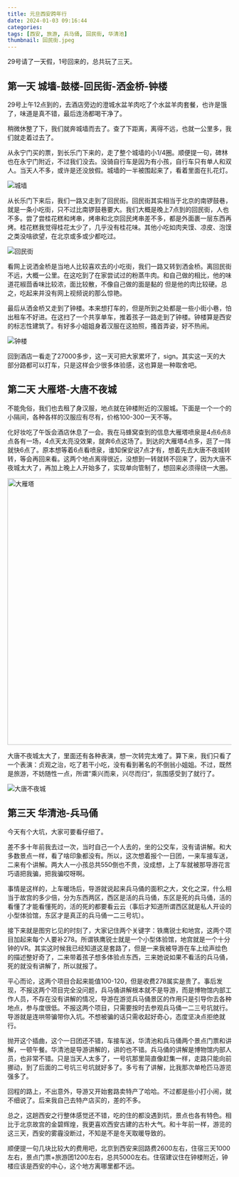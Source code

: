 ```yaml
---
title: 元旦西安跨年行
date: 2024-01-03 09:16:44
categories:
tags: [西安, 旅游, 兵马俑, 回民街, 华清池]
thumbnail: 回民街.jpeg
---
```

29号请了一天假，1号回来的，总共玩了三天。

## 第一天 城墙-鼓楼-回民街-洒金桥-钟楼

29号上午12点到的，去酒店旁边的澄城水盆羊肉吃了个水盆羊肉套餐，也许是饿了，味道是真不错，最后连汤都喝干净了。

稍微休整了下，我们就奔城墙而去了。查了下距离，离得不远，也就一公里多，我们就走着过去了。

从永宁门买的票，到长乐门下来的，走了整个城墙的小1/4圈。顺便提一句，碑林也在永宁门附近，不过我们没去。没骑自行车是因为有小孩，自行车只有单人和双人。当天人不多，或许是还没放假。城墙的一半被围起来了，看着里面在扎花灯。

![城墙](城墙.jpeg)

从长乐门下来后，我们一路又走到了回民街。回民街其实相当于北京的南锣鼓巷，就是一条小吃街，只不过比南锣鼓巷要大。我们大概是晚上7点到的回民街，人也不多。尝了尝桂花糕和烤串，烤串和北京回民烤串差不多，都是外面裹一层东西再烤。桂花糕我觉得桂花太少了，几乎没有桂花味。其他小吃如肉夹馍、凉皮、泡馍之类没啥欲望，在北京或多或少都吃过。

![回民街](回民街.jpeg)

看网上说洒金桥是当地人比较喜欢去的小吃街，我们一路又转到洒金桥。离回民街不远，大概一公里。在这吃到了在家尝试过的粉蒸牛肉。和自己做的相比，他的味道花椒茴香味比较浓，面比较散，不像自己做的面是黏的 但是他的肉比较硬。总之，吃起来并没有网上视频说的那么惊艳。

最后从洒金桥又走到了钟楼。本来想打车的，但是所到之处都是一些小街小巷，怕出租车不好进。在这扫了一个共享单车，推着孩子一路走到了钟楼。钟楼算是西安的标志性建筑了。有好多小姐姐身着汉服在这拍照，搔首弄姿，好不热闹。

![钟楼](钟楼.jpeg)

回到酒店一看走了27000多步，这一天可把大家累坏了，sign。其实这一天的大部分路都可以打车，只是这样会少很多体验感，这也算是一种取舍吧。

## 第二天 大雁塔-大唐不夜城

不能免俗，我们也去租了身汉服，地点就在钟楼附近的汉服城。下面是一个一个的小隔间，各种各样的汉服应有尽有，价格100-300一天不等。

化好妆吃了午饭会酒店休息了一会。我在马蜂窝查到的信息大雁塔喷泉是4点6点8点各有一场，4点天太亮没效果，就奔6点这场了。到达的大雁塔4点多，逛了一阵就快6点了。原本想等着6点看喷泉，谁知保安说7点才有，想着先去大唐不夜城转转，等会再回来看。这两个地点离得很近，没想到一转就转不回来了，因为大唐不夜城太大了，再加上晚上人开始多了，实现单向管制了，想回来必须得绕一大圈。

<img width="600" alt="大雁塔" src="大雁塔.jpeg">

大唐不夜城太大了，里面还有各种表演，想一次转完太难了。算下来，我们只看了一个表演：贞观之治，吃了若干小吃，没有看到著名的不倒翁小姐姐。不过，既然是旅游，不妨随性一点，所谓“乘兴而来，兴尽而归”，氛围感受到了就行了。

![大唐不夜城](大唐不夜城.jpeg)

## 第三天 华清池-兵马俑

今天有个大坑，大家可要看仔细了。

差不多十年前我去过一次，当时自己一个人去的，坐的公交车，没有请讲解。和大多数景点一样，看了啥印象都没有。所以，这次想着报个一日团，一来车接车送，二来有个讲解。两大人一小孩总共550倒也不贵，没成想，上了车就被那导游花言巧语把我骗，把我骗哎呀啊。

事情是这样的，上车暖场后，导游就说起来兵马俑的面积之大，文化之深，什么相当于故宫的多少倍，分为东西两区，西区是活的兵马俑，东区是死的兵马俑，活的看懂了才能看懂死的，活的死的都要看云云（事后才知道所谓西区就是私人开设的小型体验馆，东区才是真正的兵马俑一二三号坑）。

接下来就是图穷匕见的时刻了，大家记住两个关键字：铁鹰锐士和地宫，这两个项目加起来每个人要补278。所谓铁鹰锐士就是一个小型体验馆，地宫就是一个十分钟的VR。其实这时候我已经知道这是套路了，但是一来我被导游在车上绘声绘色的描述整好奇了，二来带着孩子想多体验点东西，三来她说如果不看活的兵马俑，死的就没有讲解了，所以就报了。

平心而论，这两个项目合起来能值100-120，但是收费278属实是贵了。事后发现，不报这两个项目完全没问题，兵马俑讲解根本就不是导游，而是博物馆内部工作人员，不存在没有讲解的情况，导游在游览兵马俑景区的作用只是引导你去各种地点，参与度很低。不报这两个项目，只需要按时去参观兵马俑一二三号坑就行。导游就是连哄带骗带你入坑。不想被骗的话只需收起好奇心，态度坚决点拒绝就行。

抛开这个插曲，这个一日团还不错，车接车送，华清池和兵马俑两个景点门票和讲解，一顿午餐。华清池是导游讲解的，讲的也不错。兵马俑的讲解是博物馆内部人员，也非常不错。只是当天人太多了，一号坑那里简直像赶集一样，走路只能向前挪动，到了后面的二号坑三号坑就好多了。多亏有了讲解，比我那次单枪匹马游览强多了。

回程的路上，不出意外，导游又开始套路卖特产了哈哈。不过都是些小打小闹，就不细说了。后来我自己去特产店买的，差的不多。

总之，这趟西安之行整体感觉还不错，吃的住的都没遇到坑，景点也各有特色。相比于北京故宫的金碧辉煌，我更喜欢西安古建的古朴大气。和十年前一样，游览的这三天，西安的雾霾没断过，不知是不是冬天取暖导致的。

顺便提一句几块比较大的费用吧，北京到西安来回路费2600左右，住宿三天1000左右，景点门票+旅游团1200左右，总共5000左右。住宿建议住在钟楼附近，钟楼应该是西安的中心，这个地方离哪里都不远。
